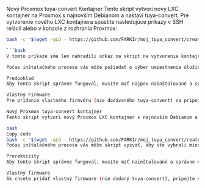 Nový Proxmox tuya-convert Kontajner
Tento skript vytvorí nový LXC kontajner na Proxmox s najnovším Debianom a nastaví tuya-convert. Pre vytvorenie nového LXC kontajnera spustite nasledujúce príkazy v SSH relácii alebo v konzole z rozhrania Proxmox:

```bash
bash -c "$(wget -qLO - https://github.com/FARKIr/moj_tuya_convert/create_container.sh)"

```bash
V tomto príkaze sme len nahradili odkaz na skript na vytvorenie kontajnera tvojím vlastným odkazom. Uistite sa, že odkaz ukazuje na správny a aktuálny skript pre vytvorenie LXC kontajnera s tuya-convert.

Počas inštalačného procesu vás môže požiadať o výber umiestnenia úložiska alebo bezdrôtovej rozhranie (ak máte viac ako jednu použiteľnú možnosť). Bezdrôtové rozhranie bude priradené k kontajneru. (Poznámka: Keď je kontajner spustený, žiadny iný kontajner alebo virtuálny stroj nemá prístup k rozhraniu.) Po úspešnom dokončení skriptu spustite kontajner identifikovaný skriptom a potom použite prihlasovacie údaje zobrazené na spustenie skriptu tuya-convert. Ak potrebujete zastaviť tuya-convert, stlačte CTRL + C, tuya-convert sa zastaví a vráti sa vás k prihláseniu. Ak sa znovu prihlásite, tuya-convert sa opäť spustí.

Predpoklad
Aby tento skript správne fungoval, musíte mať najprv nainštalované a správne nastavené ovládače pre váš WiFi adaptér v Proxmox. Na začiatku skriptu sa skontroluje, či existujú platné bezdrôtové rozhrania. Ak nie, vygeneruje sa chyba.

Vlastný Firmware
Pre pridanie vlastného firmvéru (nie dodávaného tuya-convert) sa pripojte k samba share vytvorenej kontajnerom (podrobnosti sú uvedené pri prihlásení) a pridajte binárny súbor do priečinka tuya-convert/files/. Váš binárny súbor bude uvedený v ponuke vlastného firmvéru.

Nový Proxmox tuya-convert kontajner
Tento skript vytvorí nový Proxmox LXC kontajner s najnovším Debianom a nastaví tuya-convert. Na vytvorenie nového LXC kontajnera spustite nasledovné v SSH relácii alebo konzole z Proxmox rozhrania:

bash
Copy code
bash -c "$(wget -qLO - https://github.com/FARKIr/moj_tuya_convert/reate_container.sh)"
Počas inštalačného procesu vás môže skript vyzvať, aby ste vybrali miesto uloženia alebo bezdrôtové rozhranie (ak máte viac než jednu použiteľnú možnosť). Bezdrôtové rozhranie bude pridelené kontajneru. (Poznámka: Keď je kontajner spustený, žiadny iný kontajner alebo VM nemá prístup k rozhraniu.) Po úspešnom dokončení skriptu spustite kontajner identifikovaný skriptom a potom použite prihlasovacie údaje zobrazené na spustenie skriptu tuya-convert. Ak potrebujete zastaviť tuya-convert, stlačte CTRL + C, tuya-convert sa zastaví a vrátite sa na prihlasovaciu obrazovku. Ak sa znova prihlásite, tuya-convert sa znovu spustí.

Prerekvizity
Aby tento skript správne fungoval, musíte mať nainštalované a správne nastavené ovládače pre váš WiFi adaptér v Proxmox. Na začiatku skriptu sa otestuje existencia platných WLAN rozhraní. Ak nie je nájdené žiadne, vytvorí sa chybové hlásenie.

Vlastný firmware
Ak chcete pridať vlastný firmware (nie dodaný tuya-convert), pripojte sa na samba zdieľaný priečinok vytvorený kontajnerom (podrobnosti sú uvedené v prihlasovacom prompte) a pridajte binárny súbor do priečinka tuya-convert/files/. Váš binárny súbor bude uvedený v ponuke vlastného firmvéru.



